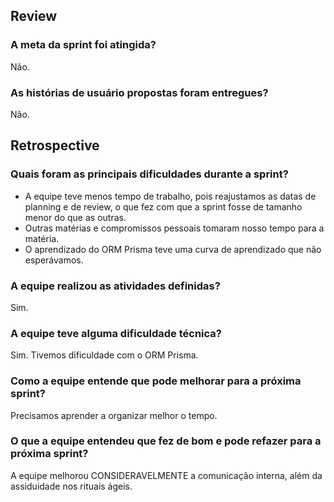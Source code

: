 ## Review
### A meta da sprint foi atingida?
Não.

### As histórias de usuário propostas foram entregues?
Não.

## Retrospective
### Quais foram as principais dificuldades durante a sprint?
- A equipe teve menos tempo de trabalho, pois reajustamos as datas de planning e de review, o que fez com que a sprint fosse de tamanho menor do que as outras.
- Outras matérias e compromissos pessoais tomaram nosso tempo para a matéria.
- O aprendizado do ORM Prisma teve uma curva de aprendizado que não esperávamos.

### A equipe realizou as atividades definidas?
Sim.

### A equipe teve alguma dificuldade técnica?
Sim. Tivemos dificuldade com o ORM Prisma.

### Como a equipe entende que pode melhorar para a próxima sprint?
Precisamos aprender a organizar melhor o tempo.

### O que a equipe entendeu que fez de bom e pode refazer para a próxima sprint?
A equipe melhorou CONSIDERAVELMENTE a comunicação interna, além da assiduidade nos rituais ágeis.


